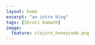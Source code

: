 ```yaml
---
layout: home
excerpt: "an intro blog"
tags: [Shruti Kamath]
image:
  feature: clojure_honeycomb.png
---
```

